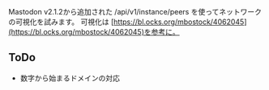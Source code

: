 Mastodon v2.1.2から追加された /api/v1/instance/peers を使ってネットワークの可視化を試みます。
可視化は [https://bl.ocks.org/mbostock/4062045](https://bl.ocks.org/mbostock/4062045)を参考に。

## ToDo

- 数字から始まるドメインの対応